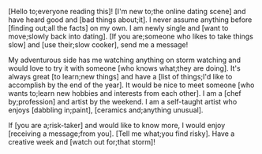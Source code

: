 [Hello to;everyone reading this]! [I'm new to;the online dating scene] and have heard good and [bad things about;it]. I never assume anything before [finding out;all the facts] on my own. I am newly single and [want to move;slowly back into dating]. [If you are;someone who likes to take things slow] and [use their;slow cooker], send me a message!

My adventurous side has me watching anything on storm watching and would love to try it with someone [who knows what;they are doing]. It's always great [to learn;new things] and have a [list of things;I'd like to accomplish by the end of the year]. It would be nice to meet someone [who wants to;learn new hobbies and interests from each other]. I am a [chef by;profession] and artist by the weekend. I am a self-taught artist who enjoys [dabbling in;paint], [ceramics and;anything unusual].

If [you are a;risk-taker] and would like to know more, I would enjoy [receiving a message;from you]. [Tell me what;you find risky]. Have a creative week and [watch out for;that storm]!
